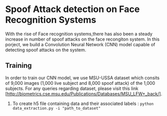 # Spoof Attack detection on Face Recognition Systems #

With the rise of Face recognition systems,there has also been a steady increase in number of spoof attacks on the face recongiton system. In this porject, we build a Convolution Neural Network (CNN) model capable of detecting spoof attacks on the system.

## Training ##

In order to train our CNN model, we use MSU-USSA dataset which consits of 9,000 images (1,000 live subject and 8,000 spoof attack) of the 1,000 subjects. For any queries regarding dataset, please visit this link [http://biometrics.cse.msu.edu/Publications/Databases/MSU_LFW+_back/]. 

1. To create h5 file containing data and their associated labels : 
    ``` python data_extraction.py -i "path_to_dataset" ```
